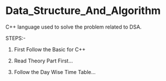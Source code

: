 # Data_Structure_And_Algorithm
C++ language used to solve the problem related to DSA.

STEPS:-
1. First Follow the Basic for C++

2. Read Theory Part First...
 
3. Follow the Day Wise Time Table...
